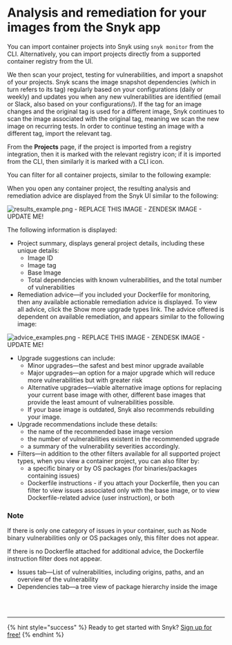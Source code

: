 # Analysis and remediation for your images from the Snyk app

You can import container projects into Snyk using `snyk monitor` from the CLI. Alternatively, you can import projects directly from a supported container registry from the UI.

We then scan your project, testing for vulnerabilities, and import a snapshot of your projects. Snyk scans the image snapshot dependencies \(which in turn refers to its tag\) regularly based on your configurations \(daily or weekly\) and updates you when any new vulnerabilities are identified \(email or Slack, also based on your configurations\/). If the tag for an image changes and the original tag is used for a different image, Snyk continues to scan the image associated with the original tag, meaning we scan the new image on recurring tests. In order to continue testing an image with a different tag, import the relevant tag.

From the **Projects** page, if the project is imported from a registry integration, then it is marked with the relevant registry icon; if it is imported from the CLI, then similarly it is marked with a CLI icon.

You can filter for all container projects, similar to the following example:

When you open any container project, the resulting analysis and remediation advice are displayed from the Snyk UI similar to the following:

![results\_example.png - REPLACE THIS IMAGE - ZENDESK IMAGE - UPDATE ME!](https://support.snyk.io/hc/article_attachments/360007147018/uuid-069520cd-66e8-9f80-5bcf-c7845009ff54-en.png)

The following information is displayed:

* Project summary, displays general project details, including these unique details:
  * Image ID
  * Image tag
  * Base Image
  * Total dependencies with known vulnerabilities, and the total number of vulnerabilities
* Remediation advice—if you included your Dockerfile for monitoring, then any available actionable remediation advice is displayed. To view all advice, click the Show more upgrade types link. The advice offered is dependent on available remediation, and appears similar to the following image:

![advice\_examples.png - REPLACE THIS IMAGE - ZENDESK IMAGE - UPDATE ME!](https://support.snyk.io/hc/article_attachments/360007147038/uuid-431ce2b1-e5f0-0025-7932-0171b35cb9bb-en.png)

* Upgrade suggestions can include:
  * Minor upgrades—the safest and best minor upgrade available
  * Major upgrades—an option for a major upgrade which will reduce more vulnerabilities but with greater risk
  * Alternative upgrades—viable alternative image options for replacing your current base image with other, different base images that provide the least amount of vulnerabilities possible.
  * If your base image is outdated, Snyk also recommends rebuilding your image.
* Upgrade recommendations include these details:
  * the name of the recommended base image version
  * the number of vulnerabilities existent in the recommended upgrade
  * a summary of the vulnerability severities accordingly.
* Filters—in addition to the other filters available for all supported project types, when you view a container project, you can also filter by:
  * a specific binary or by OS packages \(for binaries/packages containing issues\)
  * Dockerfile instructions - if you attach your Dockerfile, then you can filter to view issues associated only with the base image, or to view Dockerfile-related advice \(user instruction\), or both

### Note

If there is only one category of issues in your container, such as Node binary vulnerabilities only or OS packages only, this filter does not appear.

If there is no Dockerfile attached for additional advice, the Dockerfile instruction filter does not appear.

* Issues tab—List of vulnerabilities, including origins, paths, and an overview of the vulnerability
* Dependencies tab—a tree view of package hierarchy inside the image

 
<br><br><hr>

{% hint style="success" %}
Ready to get started with Snyk? [Sign up for free!](https://snyk.io/login?cta=sign-up&loc=footer&page=support_docs_page)
{% endhint %}